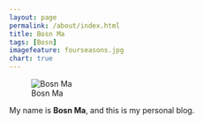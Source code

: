 ```yaml
---
layout: page
permalink: /about/index.html
title: Bosn Ma
tags: [Bosn]
imagefeature: fourseasons.jpg
chart: true
---
```

<figure>
  <img src="{{ site.url }}/images/bio-photo.jpg" alt="Bosn Ma">
  <figcaption>Bosn Ma</figcaption>
</figure>

My name is **Bosn Ma**, and this is my personal blog.

